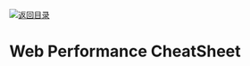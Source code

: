 [![返回目录](https://parg.co/UCb)](https://github.com/wxyyxc1992/Awesome-CheatSheet)

# Web Performance CheatSheet
